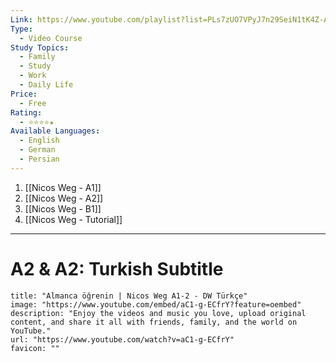```yaml
---
Link: https://www.youtube.com/playlist?list=PLs7zUO7VPyJ7n29SeiN1tK4Z-Alh1WHyM
Type:
  - Video Course
Study Topics:
  - Family
  - Study
  - Work
  - Daily Life
Price:
  - Free
Rating:
  - ⭐⭐⭐⭐★
Available Languages:
  - English
  - German
  - Persian
---
```


1. [[Nicos Weg - A1]]
2. [[Nicos Weg - A2]]
3. [[Nicos Weg - B1]]
4. [[Nicos Weg - Tutorial]]

---
# A2 & A2: Turkish Subtitle
```embed
title: "Almanca öğrenin | Nicos Weg A1-2 - DW Türkçe"
image: "https://www.youtube.com/embed/aC1-g-ECfrY?feature=oembed"
description: "Enjoy the videos and music you love, upload original content, and share it all with friends, family, and the world on YouTube."
url: "https://www.youtube.com/watch?v=aC1-g-ECfrY"
favicon: ""
```
